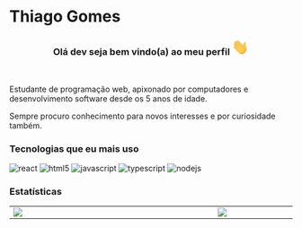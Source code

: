 <h1>Thiago Gomes</h1>
<h3 align="center"> Olá dev seja bem vindo(a) ao meu perfil <img src="https://raw.githubusercontent.com/ABSphreak/ABSphreak/master/gifs/Hi.gif" width="30px"> </h3>

<br />

<p>
Estudante de programação web, apixonado por computadores e desenvolvimento software desde os 5 anos de idade.

Sempre procuro conhecimento para novos interesses e por curiosidade também.
</p>

### Tecnologias que eu mais uso

<p align="left">
<img src="https://devicons.github.io/devicon/devicon.git/icons/react/react-original-wordmark.svg" alt="react" width="30" height="30"/>
<img src="https://devicons.github.io/devicon/devicon.git/icons/html5/html5-original-wordmark.svg" alt="html5"  width="30" height="30"/>
<img src="https://devicons.github.io/devicon/devicon.git/icons/javascript/javascript-original.svg" alt="javascript" width="30" height="30"/>
<img src="https://devicons.github.io/devicon/devicon.git/icons/typescript/typescript-original.svg" alt="typescript" width="30" height="30"/>
<img src="https://devicons.github.io/devicon/devicon.git/icons/nodejs/nodejs-original.svg" alt="nodejs" width="30" height="30"/>
</p>

### Estatísticas

<table>
  <tr>
    <td><img width="350px" align="left" src="https://github-readme-stats.vercel.app/api/top-langs/?username=RedLegen&layout=compact&bg_color=right,59c173,a17fe0,5d26c1&title_color=ffffff&text_color=f5f5f5" /></td>
    <td><img width="350px" align="left" src="https://github-readme-stats.vercel.app/api?username=RedLegen&bg_color=right,59c173,a17fe0,5d26c1&title_color=ffffff&text_color=f5f5f5&icon_color=f5f5f5&show_icons=true&include_all_commits=true" /></td>
  </tr>  
</table>
